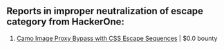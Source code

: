 ## Reports in improper neutralization of escape category from HackerOne:

1. [Camo Image Proxy Bypass with CSS Escape Sequences](https://hackerone.com/reports/745953) | $0.0 bounty

